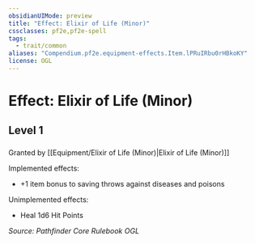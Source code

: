 ```yaml
---
obsidianUIMode: preview
title: "Effect: Elixir of Life (Minor)"
cssclasses: pf2e,pf2e-spell
tags:
  - trait/common
aliases: "Compendium.pf2e.equipment-effects.Item.lPRuIRbu0rHBkoKY"
license: OGL
---
```

# Effect: Elixir of Life (Minor)
## Level 1
### 






Granted by [[Equipment/Elixir of Life (Minor)|Elixir of Life (Minor)]]

Implemented effects:

*   +1 item bonus to saving throws against diseases and poisons

Unimplemented effects:

*   Heal 1d6 Hit Points

*Source: Pathfinder Core Rulebook*
*OGL*